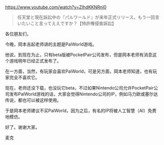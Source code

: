https://www.youtube.com/watch?v=ZIhdKKNRnI0

> 任天堂と現在訴訟中の『パルワールド』が来年正式リリース。もう一回言いたいこと言ってええですか？【特許権侵害訴訟】

各位朋友们，

今晚，岡本吉起老师讲的主题是PalWorld游戏。

他说，到现在为止，只有beta版被PocketPair公司发布，但是岡本老师有消息这个游戏明年已经正式发布了。

在一方面，当然，有玩家会喜欢PalWorld，可是另方面，岡本老师知道，也有玩家完全不喜欢它。

现在，老师还没下载，也没玩它beta，不过如果Nintendo公司允许PocketPair公司发布PalWorld游戏的话，大家会觉得Nintendo公司的IP，例如马力欧或塞尔达传说，都也可以被这样使用。

于是岡本老师建议不买PalWorld，因为之后，有名的IP将被人工智慧（AI）免费地模仿。

好了。谢谢大家。

麦克
